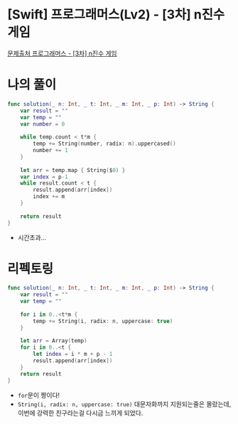 # [Swift] 프로그래머스(Lv2) - [3차] n진수 게임

[문제출처 프로그래머스 - [3차] n진수 게임](https://school.programmers.co.kr/learn/courses/30/lessons/17687)

# 나의 풀이

```swift
func solution(_ n: Int, _ t: Int, _ m: Int, _ p: Int) -> String {
    var result = ""
    var temp = ""
    var number = 0
    
    while temp.count < t*m {
        temp += String(number, radix: n).uppercased()
        number += 1
    }
    
    let arr = temp.map { String($0) }
    var index = p-1
    while result.count < t {
        result.append(arr[index])
        index += m
    }
    
    return result
}
```

- 시간초과…

# 리펙토링

```swift
func solution(_ n: Int, _ t: Int, _ m: Int, _ p: Int) -> String {
    var result = ""
    var temp = ""
    
    for i in 0..<t*m {
        temp += String(i, radix: n, uppercase: true)
    }
    
    let arr = Array(temp)
    for i in 0..<t {
        let index = i * m + p - 1
        result.append(arr[index])
    }
    return result
}
```

- `for`문이 짱이다!
- `String(i, radix: n, uppercase: true)` 대문자화까지 지원되는줄은 몰랐는데, 이번에 강력한 친구라는걸 다시금 느끼게 되었다.
